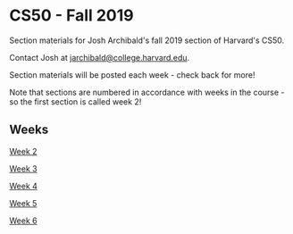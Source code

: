 # CS50 - Fall 2019
Section materials for Josh Archibald's fall 2019 section of Harvard's CS50.

Contact Josh at [jarchibald@college.harvard.edu](mailto:jarchibald@college.harvard.edu).

Section materials will be posted each week - check back for more!

Note that sections are numbered in accordance with weeks in the course - so the first section is called week 2!

## Weeks

[Week 2](week2.md)

[Week 3](week3.md)

[Week 4](week4.md)

[Week 5](week5.md)

[Week 6](week6.md)